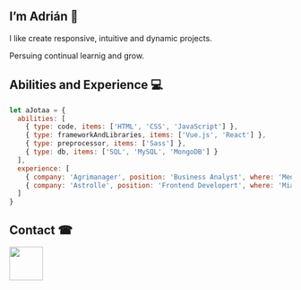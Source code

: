 ## I’m Adrián 👋

I like create responsive, intuitive and dynamic projects.

Persuing continual learnig and grow.

## Abilities and Experience 💻

```javascript
let aJotaa = {
  abilities: [
    { type: code, items: ['HTML', 'CSS', 'JavaScript'] },
    { type: frameworkAndLibraries, items: ['Vue.js', 'React'] },
    { type: preprocessor, items: ['Sass'] },
    { type: db, items: ['SQL', 'MySQL', 'MongoDB'] }
  ],
  experience: [
    { company: 'Agrimanager', position: 'Business Analyst', where: 'Medellin', remote: true },
    { company: 'Astrolle', position: 'Frontend Developert', where: 'Miami', remote: true }
  ]
}
```

## Contact ☎

[<img src="https://www.marketing-branding.cl/wp-content/uploads/2014/02/linkedin-logo-marketingbuilding.png" width="60" align="left" >
](https://www.linkedin.com/in/adrián-aristimuño-53a166144/)
